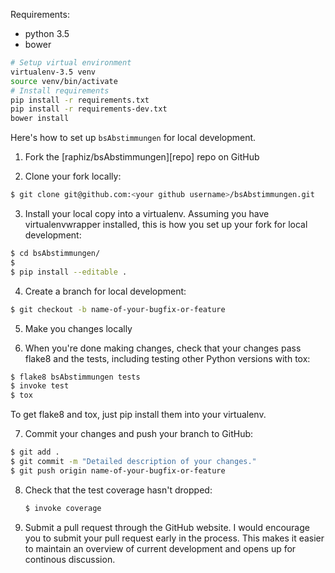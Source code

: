 Requirements:
* python 3.5
* bower

```bash
# Setup virtual environment
virtualenv-3.5 venv
source venv/bin/activate
# Install requirements
pip install -r requirements.txt
pip install -r requirements-dev.txt
bower install
```

Here's how to set up `bsAbstimmungen` for local development.

1. Fork the [raphiz/bsAbstimmungen][repo] repo on GitHub

2. Clone your fork locally:

 ```bash
 $ git clone git@github.com:<your github username>/bsAbstimmungen.git
 ```

3. Install your local copy into a virtualenv. Assuming you have virtualenvwrapper installed, this is how you set up your fork for local development:

 ```bash
 $ cd bsAbstimmungen/
 $
 $ pip install --editable .
 ```

4. Create a branch for local development:

 ```bash
 $ git checkout -b name-of-your-bugfix-or-feature
 ```

5. Make you changes locally

6. When you're done making changes, check that your changes pass flake8 and the tests, including testing other Python versions with tox:

 ```bash
 $ flake8 bsAbstimmungen tests
 $ invoke test
 $ tox
 ```

 To get flake8 and tox, just pip install them into your virtualenv.

7. Commit your changes and push your branch to GitHub:

 ```bash
 $ git add .
 $ git commit -m "Detailed description of your changes."
 $ git push origin name-of-your-bugfix-or-feature
 ```

8. Check that the test coverage hasn't dropped:

   ```bash
   $ invoke coverage
   ```

9. Submit a pull request through the GitHub website. I would encourage you to submit your pull request early in the process. This makes it easier to maintain an overview of current development and opens up for continous discussion.
